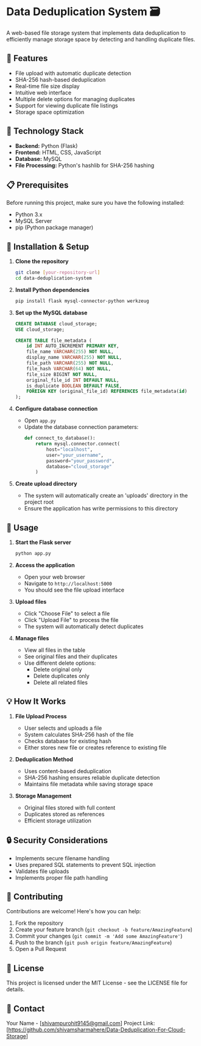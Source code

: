 # Data Deduplication System 🗃️

A web-based file storage system that implements data deduplication to efficiently manage storage space by detecting and handling duplicate files.

## 🌟 Features

- File upload with automatic duplicate detection
- SHA-256 hash-based deduplication
- Real-time file size display
- Intuitive web interface
- Multiple delete options for managing duplicates
- Support for viewing duplicate file listings
- Storage space optimization

## 🔧 Technology Stack

- **Backend:** Python (Flask)
- **Frontend:** HTML, CSS, JavaScript
- **Database:** MySQL
- **File Processing:** Python's hashlib for SHA-256 hashing

## 📋 Prerequisites

Before running this project, make sure you have the following installed:

- Python 3.x
- MySQL Server
- pip (Python package manager)

## 🚀 Installation & Setup

1. **Clone the repository**
   ```bash
   git clone [your-repository-url]
   cd data-deduplication-system
   ```

2. **Install Python dependencies**
   ```bash
   pip install flask mysql-connector-python werkzeug
   ```

3. **Set up the MySQL database**
   ```sql
   CREATE DATABASE cloud_storage;
   USE cloud_storage;
   
   CREATE TABLE file_metadata (
       id INT AUTO_INCREMENT PRIMARY KEY,
       file_name VARCHAR(255) NOT NULL,
       display_name VARCHAR(255) NOT NULL,
       file_path VARCHAR(255) NOT NULL,
       file_hash VARCHAR(64) NOT NULL,
       file_size BIGINT NOT NULL,
       original_file_id INT DEFAULT NULL,
       is_duplicate BOOLEAN DEFAULT FALSE,
       FOREIGN KEY (original_file_id) REFERENCES file_metadata(id)
   );
   ```

4. **Configure database connection**
   - Open `app.py`
   - Update the database connection parameters:
     ```python
     def connect_to_database():
         return mysql.connector.connect(
             host="localhost",
             user="your_username",
             password="your_password",
             database="cloud_storage"
         )
     ```

5. **Create upload directory**
   - The system will automatically create an 'uploads' directory in the project root
   - Ensure the application has write permissions to this directory

## 🎯 Usage

1. **Start the Flask server**
   ```bash
   python app.py
   ```

2. **Access the application**
   - Open your web browser
   - Navigate to `http://localhost:5000`
   - You should see the file upload interface

3. **Upload files**
   - Click "Choose File" to select a file
   - Click "Upload File" to process the file
   - The system will automatically detect duplicates

4. **Manage files**
   - View all files in the table
   - See original files and their duplicates
   - Use different delete options:
     - Delete original only
     - Delete duplicates only
     - Delete all related files

## 💡 How It Works

1. **File Upload Process**
   - User selects and uploads a file
   - System calculates SHA-256 hash of the file
   - Checks database for existing hash
   - Either stores new file or creates reference to existing file

2. **Deduplication Method**
   - Uses content-based deduplication
   - SHA-256 hashing ensures reliable duplicate detection
   - Maintains file metadata while saving storage space

3. **Storage Management**
   - Original files stored with full content
   - Duplicates stored as references
   - Efficient storage utilization

## 🔒 Security Considerations

- Implements secure filename handling
- Uses prepared SQL statements to prevent SQL injection
- Validates file uploads
- Implements proper file path handling

## 🤝 Contributing

Contributions are welcome! Here's how you can help:

1. Fork the repository
2. Create your feature branch (`git checkout -b feature/AmazingFeature`)
3. Commit your changes (`git commit -m 'Add some AmazingFeature'`)
4. Push to the branch (`git push origin feature/AmazingFeature`)
5. Open a Pull Request

## 📝 License

This project is licensed under the MIT License - see the LICENSE file for details.

## 📧 Contact

Your Name - [shivampurohit9145@gmail.com]
Project Link: [https://github.com/shivamsharmahere/Data-Deduplication-For-Cloud-Storage]
